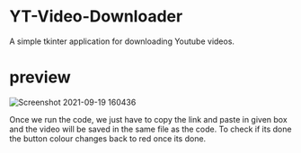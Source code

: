 # YT-Video-Downloader
A simple tkinter application for downloading Youtube videos.

# preview

![Screenshot 2021-09-19 160436](https://user-images.githubusercontent.com/79316576/133924333-e306f1a9-06ab-4b83-8fdd-b9c67ff363d6.png)


Once we run the code, we just have to copy the link and paste in given box and the video will be saved in the same file as the code. 
To check if its done the button colour changes back to red once its done.
